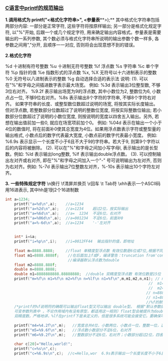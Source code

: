 ### [C语言中printf的规范输出](https://www.cnblogs.com/eraserNut/p/5451744.html)

**1.调用格式为 printf("<格式化字符串>", <参量表****>);**
 其中格式化字符串包括两部分内容: 一部分是正常字符, 这些字符将按原样输出; 另一部分是格式化规定字符, 以"%"开始, 后跟一个或几个规定字符, 用来确定输出内容格式。参量表是需要输出的一系列参数, 其个数必须与格式化字符串所说明的输出参数个数一样多, 各参数之间用","分开, 且顺序一一对应, 否则将会出现意想不到的错误。

**2.格式化字符**

%d 十进制有符号整数
%u 十进制无符号整数
%f 浮点数
%s 字符串
%c 单个字符
%p 指针的值
%e 指数形式的浮点数
%x, %X 无符号以十六进制表示的整数
%0 无符号以八进制表示的整数
%g 自动选择合适的表示法
说明:
(1). 可以在"%"和字母之间插进数字表示最大场宽。 例如: %3d 表示输出3位整型数, 不够3位右对齐。 %9.2f 表示输出场宽为9的浮点数, 其中小数位为2, 整数位为6, 小数点占一位, 不够9位右对齐。%8s 表示输出8个字符的字符串, 不够8个字符右对齐。 如果字符串的长度、或整型数位数超过说明的场宽, 将按其实际长度输出。 但对浮点数, 若整数部分位数超过了说明的整数位宽度, 将按实际整数位输出; 若小数部分位数超过了说明的小数位宽度, 则按说明的宽度以四舍五入输出。另外, 若想在输出值前加一些0, 就应在场宽项前加个0。 例如: %04d 表示在输出一个小于4位的数值时, 将在前面补0使其总宽度为4位。如果用浮点数表示字符或整型量的输出格式, 小数点后的数字代表最大宽度, 小数点前的数字代表最小宽度。 例如: %6.9s 表示显示一个长度不小于6且不大于9的字符串。若大于9, 则第9个字符以后的内容将被删除。
(2). 可以在"%"和字母之间加小写字母l, 表示输出的是长型数。例如: %ld 表示输出long整数, %lf 表示输出double浮点数。
(3). 可以控制输出左对齐或右对齐, 即在"%"和字母之间加入一个"-" 号可说明输出为左对齐, 否则为右对齐。例如: %-7d 表示输出7位整数左对齐，%-10s 表示输出10个字符左对齐。


**3.** **一些特殊规定字符**
\n换行
\f清屏并换页
\r回车
\t Tab符
\xhh表示一个ASCII码用16进表示,
其中hh是1到2个16进制数

```c++
int a=1234;
    printf("a=%d\n",a);    //a=1234
    printf("a=%2d\n",a);   //a=1234    超过2位，按实际输出
    printf("a=%6d\n",a);   //a=  1234  不足6位，右对齐
    printf("a=%06d\n",a);  //a=001234  不足6位，前面补0
    printf("a=%-6d\n",a);  //a=1234    '-'左对齐
     
 
    int* i=&a;
    printf("i=%p\n",i);    //i=0012FF44  输出指针的值，即地址
 
    float m=8888.8888;     //float 单精度型浮点数 有效位数是6位或7位,根据不同的浮点数会有不同
    float m1=8888.8888f;    //在后面加上f或F，编译警告：truncation from'const double'to 'float'
                            //编译器默认浮点数为double
    float m2=8888.888f; 
    double n=8888.8888;
    double n1=8888888888.88888888;  //double 双精度型浮点数 有效位数是15位
    printf("m=%f\n m1=%f\n m2=%f\n n=%lf\n n1=%f\n",m,m1,m2,n,n1); // m=8888.888672
                                                                //  m1=8888.888672    
                                                                //  m2=8888.887695
                                                               // n=8888.888800
                                                               // n1=8888888888.888889
                                                               //%f的默认输出小数位数就是6位不管有没有l
    /*printf的%f说明符的确既可以输出float型又可以输出 double型。 根据"默认参数提升"规则（在printf这样的函数的
    可变参数列表中 ，不论作用域内有没有原型，都适用这一规则）float型会被提升为double型。因此printf()只会看到
    双精度数。严格地讲，%lf在printf下是未定义的，但是很多系统可能会接受它。要确保可移植性，就要坚持使用%f。*/
 
    printf("m4=%4.2f\n",m);   //宽度总共4位，小数两位，小数点一位，整数一位，这里整数超过宽度规定，按实际整数位输出
    printf("m5=%9.6f\n",m);   //浮点数小数部分不足6位，右对齐
    printf("m6=%9.2f\n",m);   //整数部分不足6位，右对齐；小数部分超过2位，四舍五入
 
    char c[20]="Hello,world!";
    printf("c=%s\n",c);   
    printf("c=%6.9s\n",c);  //c=Hello,wor  6.9s表示输出一个长度长度不小于6且不大于9的字符串。若大于9, 则第9个字符以后的内容将被删除。
```

